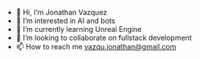 - 👋 Hi, I’m Jonathan Vazquez
- 👀 I’m interested in AI and bots
- 🌱 I’m currently learning Unreal Engine
- 💞️ I’m looking to collaborate on fullstack development 
- 📫 How to reach me vazqu.jonathan@gmail.com

